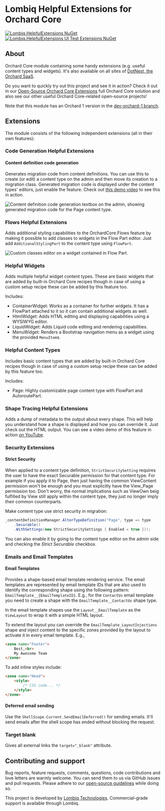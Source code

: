 # Lombiq Helpful Extensions for Orchard Core

[![Lombiq.HelpfulExtensions NuGet](https://img.shields.io/nuget/v/Lombiq.HelpfulExtensions?label=Lombiq.HelpfulExtensions)](https://www.nuget.org/packages/Lombiq.HelpfulExtensions/) [![Lombiq.HelpfulExtensions UI Test Extensions NuGet](https://img.shields.io/nuget/v/Lombiq.HelpfulExtensions.Tests.UI?label=Lombiq.HelpfulExtensions.Tests.UI)](https://www.nuget.org/packages/Lombiq.HelpfulExtensions.Tests.UI/)

## About

Orchard Core module containing some handy extensions (e.g. useful content types and widgets). It's also available on all sites of [DotNest, the Orchard SaaS](https://dotnest.com/).

Do you want to quickly try out this project and see it in action? Check it out in our [Open-Source Orchard Core Extensions](https://github.com/Lombiq/Open-Source-Orchard-Core-Extensions) full Orchard Core solution and also see our other useful Orchard Core-related open-source projects!

Note that this module has an Orchard 1 version in the [dev-orchard-1 branch](https://github.com/Lombiq/Helpful-Extensions/tree/dev-orchard-1).

## Extensions

The module consists of the following independent extensions (all in their own features):

### Code Generation Helpful Extensions

#### Content definition code generation

Generates migration code from content definitions. You can use this to create (or edit) a content type on the admin and then move its creation to a migration class. Generated migration code is displayed under the content types' editors, just enable the feature. Check out [this demo video](https://www.youtube.com/watch?v=KOlsLaIzgm8) to see this in action.

![Content definition code generation textbox on the admin, showing generated migration code for the Page content type.](Docs/Attachments/ContentTypeCodeGeneration.png)

### Flows Helpful Extensions

Adds additional styling capabilities to the OrchardCore.Flows feature by making it possible to add classes to widgets in the Flow Part editor. Just add `AdditionalStylingPart` to the content type using `FlowPart`.

![Custom classes editor on a widget contained in Flow Part.](Docs/Attachments/FlowPartCustomClasses.png)

### Helpful Widgets

Adds multiple helpful widget content types. These are basic widgets that are added by built-in Orchard Core recipes though in case of using a custom setup recipe these can be added by this feature too.

Includes:

- ContainerWidget: Works as a container for further widgets. It has a FlowPart attached to it so it can contain additional widgets as well.
- HtmlWidget: Adds HTML editing and displaying capabilities using a WYSIWYG editor.
- LiquidWidget: Adds Liquid code editing and rendering capabilities.
- MenuWidget: Renders a Bootstrap navigation menu as a widget using the provided `MenuItem`s.

### Helpful Content Types

Includes basic content types that are added by built-in Orchard Core recipes though in case of using a custom setup recipe these can be added by this feature too.

Includes:

- Page: Highly customizable page content type with FlowPart and AutoroutePart.

### Shape Tracing Helpful Extensions

Adds a dump of metadata to the output about every shape. This will help you understand how a shape is displayed and how you can override it. Just check out the HTML output. You can see a video demo of this feature in action [on YouTube](https://www.youtube.com/watch?v=WI4TEKVc9SA).

### Security Extensions

#### Strict Security

When applied to a content type definition, `StrictSecuritySetting` requires the user to have the exact Securable permission for that content type. For example if you apply it to Page, then just having the common ViewContent permission won't be enough and you must explicitly have the View_Page permission too. Don't worry, the normal implications such as ViewOwn beig fulfilled by View still apply within the content type, they just no longer imply their common counterparts.

Make content type use strict security in migration:

```csharp
_contentDefinitionManager.AlterTypeDefinition("Page", type => type
    .Securable()
    .WithSettings(new StrictSecuritySettings { Enabled = true }));
```

You can also enable it by going to the content type editor on the admin side and checking the _Strict Securable_ checkbox.

### Emails and Email Templates

#### Email Templates

Provides a shape-based email template rendering service. The email templates are represented by email template IDs that are also used to identify the corresponding shape using the following pattern: `EmailTemplate__{EmailTemplateID}`. E.g., for the `ContactUs` email template you need to create a shape with the `EmailTemplate__ContactUs` shape type.

In the email template shapes use the `Layout__EmailTemplate` as the `ViewLayout` to wrap it with a simple HTML layout.

To extend the layout you can override the `EmailTemplate_LayoutInjections` shape and inject content to the specific zones provided by the layout to activate it in every email template. E.g.,

```html
<zone name="Footer">
    Best,<br>
    My Awesome Team
</zone>
```

To add inline styles include:

```html
<zone name="Head">
    <style>
        /* CSS code... */
    </style>
</zone>
```

#### Deferred email sending

Use the `ShellScope.Current.SendEmailDeferred()` for sending emails. It'll send emails after the shell scope has ended without blocking the request.

### Target blank

Gives all external links the `target="_blank"` attribute.

## Contributing and support

Bug reports, feature requests, comments, questions, code contributions and love letters are warmly welcome. You can send them to us via GitHub issues and pull requests. Please adhere to our [open-source guidelines](https://lombiq.com/open-source-guidelines) while doing so.

This project is developed by [Lombiq Technologies](https://lombiq.com/). Commercial-grade support is available through Lombiq.
